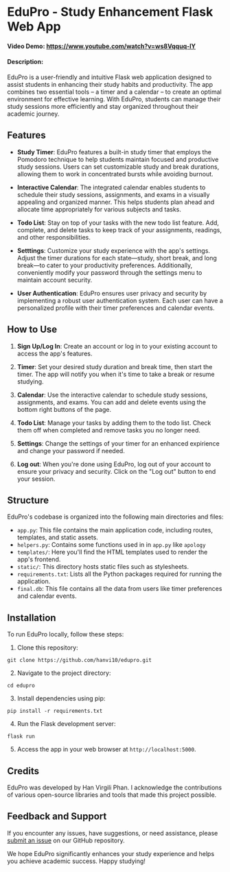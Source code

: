 # EduPro - Study Enhancement Flask Web App

#### Video Demo: https://www.youtube.com/watch?v=ws8Vqquq-lY

#### Description:

EduPro is a user-friendly and intuitive Flask web application designed to assist students in enhancing their study habits and productivity. The app combines two essential tools – a timer and a calendar – to create an optimal environment for effective learning. With EduPro, students can manage their study sessions more efficiently and stay organized throughout their academic journey.

## Features

- **Study Timer**: EduPro features a built-in study timer that employs the Pomodoro technique to help students maintain focused and productive study sessions. Users can set customizable study and break durations, allowing them to work in concentrated bursts while avoiding burnout.

- **Interactive Calendar**: The integrated calendar enables students to schedule their study sessions, assignments, and exams in a visually appealing and organized manner. This helps students plan ahead and allocate time appropriately for various subjects and tasks.

- **Todo List**: Stay on top of your tasks with the new todo list feature. Add, complete, and delete tasks to keep track of your assignments, readings, and other responsibilities.

- **Setttings**: Customize your study experience with the app's settings. Adjust the timer durations for each state—study, short break, and long break—to cater to your productivity preferences. Additionally, conveniently modify your password through the settings menu to maintain account security.

- **User Authentication**: EduPro ensures user privacy and security by implementing a robust user authentication system. Each user can have a personalized profile with their timer preferences and calendar events.

## How to Use

1. **Sign Up/Log In**: Create an account or log in to your existing account to access the app's features.

2. **Timer**: Set your desired study duration and break time, then start the timer. The app will notify you when it's time to take a break or resume studying.

3. **Calendar**: Use the interactive calendar to schedule study sessions, assignments, and exams. You can add and delete events using the bottom right buttons of the page.

4. **Todo List**: Manage your tasks by adding them to the todo list. Check them off when completed and remove tasks you no longer need.

5. **Settings**: Change the settings of your timer for an enhanced expirience and change your password if needed.

6. **Log out**: When you're done using EduPro, log out of your account to ensure your privacy and security. Click on the "Log out" button to end your session.

## Structure

EduPro's codebase is organized into the following main directories and files:

- `app.py`: This file contains the main application code, including routes, templates, and static assets.
- `helpers.py`: Contains some functions used in in `app.py` like `apology`
- `templates/`: Here you'll find the HTML templates used to render the app's frontend.
- `static/`: This directory hosts static files such as stylesheets.
- `requirements.txt`: Lists all the Python packages required for running the application.
- `final.db`: This file contains all the data from users like timer preferences and calendar events.

## Installation

To run EduPro locally, follow these steps:

1. Clone this repository:

```
git clone https://github.com/hanvi10/edupro.git
```

2. Navigate to the project directory:

```
cd edupro
```

3. Install dependencies using pip:

```
pip install -r requirements.txt
```

4. Run the Flask development server:

```
flask run
```

5. Access the app in your web browser at `http://localhost:5000`.

## Credits

EduPro was developed by Han Virgili Phan. I acknowledge the contributions of various open-source libraries and tools that made this project possible.

## Feedback and Support

If you encounter any issues, have suggestions, or need assistance, please [submit an issue](https://github.com/hanvi10/edupro/issues) on our GitHub repository.

We hope EduPro significantly enhances your study experience and helps you achieve academic success. Happy studying!
